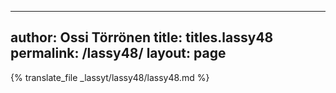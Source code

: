 
---
author: Ossi Törrönen
title: titles.lassy48
permalink: /lassy48/
layout: page
---
{% translate_file _lassyt/lassy48/lassy48.md %}
